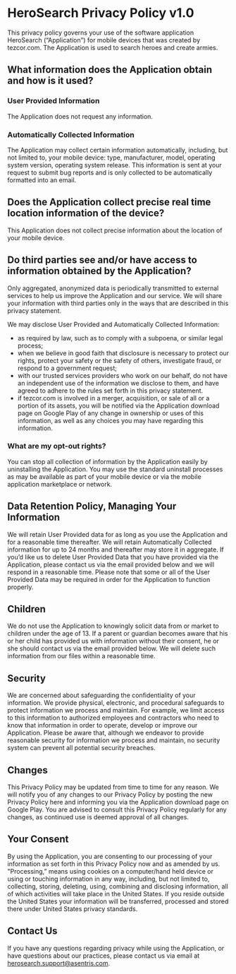 # HeroSearch Privacy Policy v1.0

This privacy policy governs your use of the software application HeroSearch (“Application”) for mobile devices that was created by tezcor.com. The Application is used to search heroes and create armies. 
 
## What information does the Application obtain and how is it used?

### User Provided Information 
The Application does not request any information.

### Automatically Collected Information 
The Application may collect certain information automatically, including, but not limited to, your mobile device: type, manufacturer, model, operating system version, operating system release. This information is sent at your request to submit bug reports and is only collected to be automatically formatted into an email.
 
## Does the Application collect precise real time location information of the device?
This Application does not collect precise information about the location of your mobile device. 

## Do third parties see and/or have access to information obtained by the Application?
Only aggregated, anonymized data is periodically transmitted to external services to help us improve the Application and our service. We will share your information with third parties only in the ways that are described in this privacy statement.

We may disclose User Provided and Automatically Collected Information:
- as required by law, such as to comply with a subpoena, or similar legal process;
- when we believe in good faith that disclosure is necessary to protect our rights, protect your safety or the safety of others, investigate fraud, or respond to a government request;
- with our trusted services providers who work on our behalf, do not have an independent use of the information we disclose to them, and have agreed to adhere to the rules set forth in this privacy statement.
- if tezcor.com is involved in a merger, acquisition, or sale of all or a portion of its assets, you will be notified via the Application download page on Google Play of any change in ownership or uses of this information, as well as any choices you may have regarding this information.
 
### What are my opt-out rights?
You can stop all collection of information by the Application easily by uninstalling the Application. You may use the standard uninstall processes as may be available as part of your mobile device or via the mobile application marketplace or network.

 
## Data Retention Policy, Managing Your Information
We will retain User Provided data for as long as you use the Application and for a reasonable time thereafter. We will retain Automatically Collected information for up to 24 months and thereafter may store it in aggregate. If you’d like us to delete User Provided Data that you have provided via the Application, please contact us via the email provided below and we will respond in a reasonable time. Please note that some or all of the User Provided Data may be required in order for the Application to function properly.

 
## Children
We do not use the Application to knowingly solicit data from or market to children under the age of 13. If a parent or guardian becomes aware that his or her child has provided us with information without their consent, he or she should contact us via the email provided below. We will delete such information from our files within a reasonable time.
 
## Security
We are concerned about safeguarding the confidentiality of your information. We provide physical, electronic, and procedural safeguards to protect information we process and maintain. For example, we limit access to this information to authorized employees and contractors who need to know that information in order to operate, develop or improve our Application. Please be aware that, although we endeavor to provide reasonable security for information we process and maintain, no security system can prevent all potential security breaches.

 
## Changes
This Privacy Policy may be updated from time to time for any reason. We will notify you of any changes to our Privacy Policy by posting the new Privacy Policy here and informing you via the Application download page on Google Play. You are advised to consult this Privacy Policy regularly for any changes, as continued use is deemed approval of all changes.

 
## Your Consent
By using the Application, you are consenting to our processing of your information as set forth in this Privacy Policy now and as amended by us. "Processing,” means using cookies on a computer/hand held device or using or touching information in any way, including, but not limited to, collecting, storing, deleting, using, combining and disclosing information, all of which activities will take place in the United States. If you reside outside the United States your information will be transferred, processed and stored there under United States privacy standards. 

 
## Contact Us
If you have any questions regarding privacy while using the Application, or have questions about our practices, please contact us via email at herosearch.support@asentris.com.
